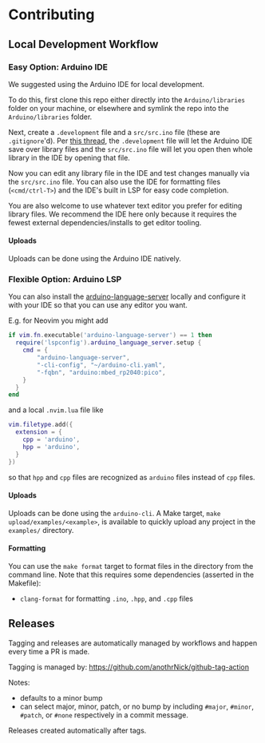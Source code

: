 <!--
SPDX-FileCopyrightText: 2025 KOINSLOT, Inc.

SPDX-License-Identifier: GPL-3.0-or-later
-->

# Contributing

## Local Development Workflow

### Easy Option: Arduino IDE

We suggested using the Arduino IDE for local development.

To do this, first clone this repo either directly into the `Arduino/libraries` folder on your machine, or elsewhere and
symlink the repo into the `Arduino/libraries` folder.

Next, create a `.development` file and a `src/src.ino` file (these are `.gitignore`'d). Per [this
thread](https://arduino.stackexchange.com/a/43314), the `.development` file will let the Arduino IDE save over library
files and the `src/src.ino` file will let you open then whole library in the IDE by opening that file.

Now you can edit any library file in the IDE and test changes manually via the `src/src.ino` file. You can also use the
IDE for formatting files (`<cmd/ctrl-T>`) and the IDE's built in LSP for easy code completion.

You are also welcome to use whatever text editor you prefer for editing library files. We recommend the IDE here only
because it requires the fewest external dependencies/installs to get editor tooling.

#### Uploads

Uploads can be done using the Arduino IDE natively.

### Flexible Option: Arduino LSP

You can also install the
[arduino-language-server](https://github.com/arduino/arduino-language-server?tab=readme-ov-file#usage) locally and
configure it with your IDE so that you can use any editor you want.

E.g. for Neovim you might add

```lua
if vim.fn.executable('arduino-language-server') == 1 then
  require('lspconfig').arduino_language_server.setup {
    cmd = {
        "arduino-language-server",
        "-cli-config", "~/arduino-cli.yaml",
        "-fqbn", "arduino:mbed_rp2040:pico",
    }
  }
end
```

and a local `.nvim.lua` file like

```lua
vim.filetype.add({
  extension = {
    cpp = 'arduino',
    hpp = 'arduino',
  }
})
```

so that `hpp` and `cpp` files are recognized as `arduino` files instead of `cpp` files.

#### Uploads

Uploads can be done using the `arduino-cli`. A Make target, `make upload/examples/<example>`, is available to quickly
upload any project in the `examples/` directory.

#### Formatting

You can use the `make format` target to format files in the directory from the command line. Note that this requires
some dependencies (asserted in the Makefile):
* `clang-format` for formatting `.ino`, `.hpp`, and `.cpp` files

## Releases

Tagging and releases are automatically managed by workflows and happen every time a PR is made.

Tagging is managed by: https://github.com/anothrNick/github-tag-action

Notes:
* defaults to a minor bump
* can select major, minor, patch, or no bump by including `#major`, `#minor`, `#patch`, or `#none` respectively in a
  commit message.

Releases created automatically after tags.
